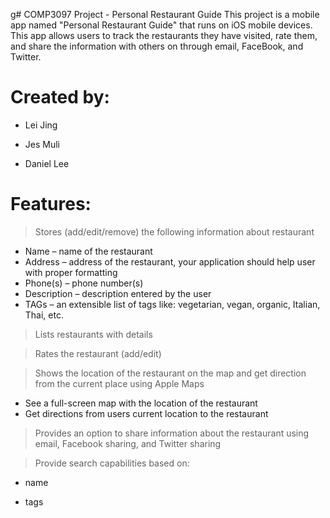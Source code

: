 g# COMP3097 Project - Personal Restaurant Guide 
This project is a mobile app named "Personal Restaurant Guide" that runs on iOS mobile devices. This app allows users to track the restaurants they have visited, rate them, and share the information with others on through email, FaceBook, and Twitter.

# Created by:
* Lei Jing

* Jes Muli

* Daniel Lee

# Features:
> Stores (add/edit/remove) the following information about restaurant 
* Name – name of the restaurant 
* Address – address of the restaurant, your application should help user with proper formatting
* Phone(s) – phone number(s) 
* Description – description entered by the user 
* TAGs – an extensible list of tags like: vegetarian, vegan, organic, Italian, Thai, etc. 

>Lists restaurants with details

>Rates the restaurant (add/edit)

>Shows the location of the restaurant on the map and get direction from the current place using Apple Maps 
* See a full-screen map with the location of the restaurant 
* Get directions from users current location to the restaurant

>Provides an option to share information about the restaurant using email, Facebook sharing, and Twitter sharing

>Provide search capabilities based on: 
* name 

* tags 



